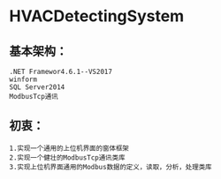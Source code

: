 HVACDetectingSystem
==
基本架构：
--
    .NET Framewor4.6.1--VS2017
    winform
    SQL Server2014
    ModbusTcp通讯
初衷：
--
    1.实现一个通用的上位机界面的窗体框架
    2.实现一个健壮的ModbusTcp通讯类库
    3.实现上位机界面通用的Modbus数据的定义，读取，分析，处理类库
